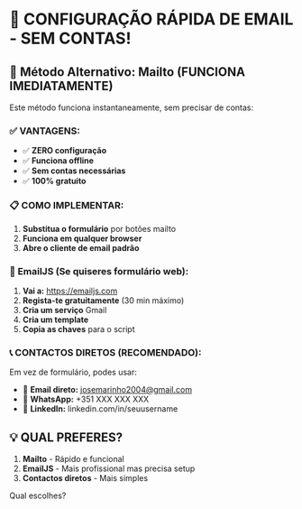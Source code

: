# 📧 CONFIGURAÇÃO RÁPIDA DE EMAIL - SEM CONTAS!

## 🚀 Método Alternativo: Mailto (FUNCIONA IMEDIATAMENTE)

Este método funciona instantaneamente, sem precisar de contas:

### ✅ VANTAGENS:
- ✅ **ZERO configuração**
- ✅ **Funciona offline**  
- ✅ **Sem contas necessárias**
- ✅ **100% gratuito**

### 📋 COMO IMPLEMENTAR:

1. **Substitua o formulário** por botões mailto
2. **Funciona em qualquer browser**
3. **Abre o cliente de email padrão**

### 🔧 EmailJS (Se quiseres formulário web):

1. **Vai a:** https://emailjs.com
2. **Regista-te gratuitamente** (30 min máximo)
3. **Cria um serviço** Gmail
4. **Cria um template**
5. **Copia as chaves** para o script

### 📞 CONTACTOS DIRETOS (RECOMENDADO):

Em vez de formulário, podes usar:
- 📧 **Email direto:** josemarinho2004@gmail.com
- 📱 **WhatsApp:** +351 XXX XXX XXX
- 💼 **LinkedIn:** linkedin.com/in/seuusername

## 💡 QUAL PREFERES?
1. **Mailto** - Rápido e funcional
2. **EmailJS** - Mais profissional mas precisa setup
3. **Contactos diretos** - Mais simples

Qual escolhes?
